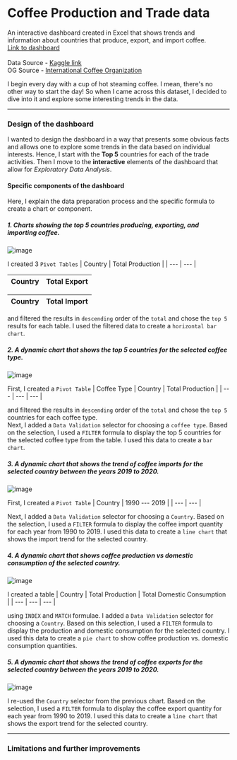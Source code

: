 # Coffee Production and Trade data
An interactive dashboard created in Excel that shows trends and information about countries that produce, export, and import coffee.\
[Link to dashboard](https://onedrive.live.com/edit.aspx?resid=784924BC0EF8BD53!3652&cid=784924bc0ef8bd53&CT=1700339340611&OR=ItemsView)\
\
Data Source - [Kaggle link](https://www.kaggle.com/datasets/michals22/coffee-dataset/data) \
OG Source - [International Coffee Organization](https://icocoffee.org/)

I begin every day with a cup of hot steaming coffee. I mean, there's no other way to start the day! 
So when I came across this dataset, I decided to dive into it and explore some interesting trends in the data.

---

### Design of the dashboard
I wanted to design the dashboard in a way that presents some obvious facts and allows one to explore some trends in the data based on individual interests. 
Hence, I start with the **Top 5** countries for each of the trade activities. Then I move to the **interactive** elements of the dashboard that allow for *Exploratory Data Analysis*.

#### Specific components of the dashboard
Here, I explain the data preparation process and the specific formula to create a chart or component.

##### 1. Charts showing the top 5 countries producing, exporting, and importing coffee.
![image](https://github.com/rutagokhale/coffee-data-dashboard/assets/33475585/15708ab4-e183-4fc1-91c8-c675997b04e6)

I created 3 `Pivot Tables`
| Country | Total Production |
| --- | --- |

| Country | Total Export |
| --- | --- |

| Country | Total Import |
| --- | --- |

and filtered the results in `descending` order of the `total` and chose the `top 5` results for each table. I used the filtered data to create a `horizontal bar chart`.

##### 2. A dynamic chart that shows the top 5 countries for the selected coffee type.
![image](https://github.com/rutagokhale/coffee-data-dashboard/assets/33475585/b18609dc-c183-4aae-a8f4-100404cb9afa)

First, I created a `Pivot Table`
| Coffee Type | Country | Total Production |
| --- | --- | --- |

and filtered the results in `descending` order of the `total` and chose the `top 5` countries for each coffee type.\
Next, I added a `Data Validation` selector for choosing a `coffee type`. Based on the selection, I used a `FILTER` formula to display the top 5 countries for the selected coffee type from the table. I used this data to create a `bar chart`.

##### 3. A dynamic chart that shows the trend of coffee imports for the selected country between the years 2019 to 2020.
![image](https://github.com/rutagokhale/coffee-data-dashboard/assets/33475585/35b35c0f-ac4e-4c9d-8557-36006a8950fe)

First, I created a `Pivot Table`
| Country | 1990 --- 2019 |
| --- | --- |

Next, I added a `Data Validation` selector for choosing a `Country`. Based on the selection, I used a `FILTER` formula to display the coffee import quantity for each year from 1990 to 2019. I used this data to create a `line chart` that shows the import trend for the selected country.

##### 4. A dynamic chart that shows coffee production vs domestic consumption of the selected country.
![image](https://github.com/rutagokhale/coffee-data-dashboard/assets/33475585/a23ecb72-8834-486c-9c9b-19a6ba2a3174)

I created a table
| Country | Total Production | Total Domestic Consumption |
| --- | --- | --- |

using `INDEX` and `MATCH` formulae. I added a `Data Validation` selector for choosing a `Country`. Based on this selection, I used a `FILTER` formula to display the production and domestic consumption for the selected country. I used this data to create a `pie chart` to show coffee production vs. domestic consumption quantities.

##### 5. A dynamic chart that shows the trend of coffee exports for the selected country between the years 2019 to 2020.
![image](https://github.com/rutagokhale/coffee-data-dashboard/assets/33475585/b498792d-13a5-4fc1-aef7-8b4d5a1f4a6d)

I re-used the `Country` selector from the previous chart. Based on the selection, I used a `FILTER` formula to display the coffee export quantity for each year from 1990 to 2019. I used this data to create a `line chart` that shows the export trend for the selected country.

---

### Limitations and further improvements

